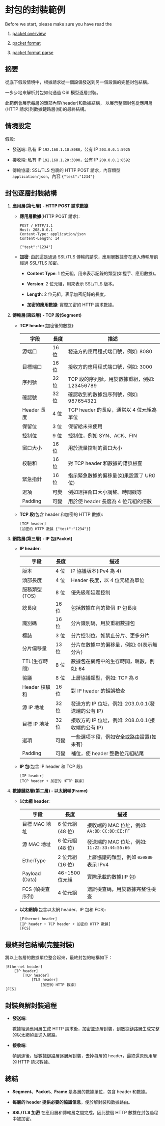 # 封包的封裝範例

Before we start, please make sure you have read the

1. [packet overview](./overview.md)

1. [packet format](./format.md)

1. [packet format parse](./format-parse.md)

## 摘要

從底下假設情境中，根據請求從一個設備發送到另一個設備的完整封包結構。

一步步地來解析封包如何通過 OSI 模型逐層封裝。

此範例會展示每層的頭部內容(header)和數據結構，
以展示整個封包從應用層(HTTP 請求)到數據鏈路層(幀)的最終結構。

## **情境設定**

假設:

- 發送端: 私有 IP `192.168.1.10:8080`，公有 IP `203.0.0.1:5925`

- 接收端: 私有 IP `192.168.1.20:3000`，公有 IP `208.0.0.1:8592`

- 傳輸協議: SSL/TLS 包裹的 HTTP POST 請求，內容類型 `application/json`，內容 `{"test":"1234"}`

## **封包逐層封裝結構**

1. **應用層(第七層) - HTTP POST 請求數據**

   - **應用層數據**(HTTP POST 請求):

     ```plaintext
     POST / HTTP/1.1
     Host: 208.0.0.1
     Content-Type: application/json
     Content-Length: 14

     {"test":"1234"}
     ```

   - **加密**: 由於這是通過 SSL/TLS 傳輸的請求，應用層數據會在進入傳輸層前經過 SSL/TLS 加密。

     - **Content Type**: 1 位元組，用來表示記錄的類型(如握手、應用數據)。

     - **Version**: 2 位元組，用來表示 SSL/TLS 版本。

     - **Length**: 2 位元組，表示加密記錄的長度。

     - **加密的應用數據**: 實際加密的 HTTP 請求數據。

2. **傳輸層(第四層) - TCP 段(Segment)**

   - **TCP header**(加密後的數據):

     | 字段        | 長度  | 描述                                          |
     | ----------- | ----- | --------------------------------------------- |
     | 源端口      | 16 位 | 發送方的應用程式端口號，例如: 8080            |
     | 目標端口    | 16 位 | 接收方的應用程式端口號，例如: 3000            |
     | 序列號      | 32 位 | TCP 段的序列號，用於數據重組，例如: 123456789 |
     | 確認號      | 32 位 | 確認收到的數據包序列號，例如: 987654321       |
     | Header 長度 | 4 位  | TCP header 的長度，通常以 4 位元組為單位      |
     | 保留位      | 3 位  | 保留給未來使用                                |
     | 控制位      | 9 位  | 控制位，例如 SYN、ACK、FIN                    |
     | 窗口大小    | 16 位 | 用於流量控制的窗口大小                        |
     | 校驗和      | 16 位 | 對 TCP header 和數據的錯誤檢查                |
     | 緊急指針    | 16 位 | 指示緊急數據的偏移量(如果設置了 URG 位)       |
     | 選項        | 可變  | 例如選擇窗口大小調整、時間戳等                |
     | Padding     | 可變  | 用於使 header 長度為 4 位元組的倍數           |

   - **TCP 段**(包含 header 和加密的 HTTP 數據):

     ```plaintext
     [TCP header]
     [加密的 HTTP 數據 {"test":"1234"}]
     ```

3. **網路層(第三層) - IP 包(Packet)**

   - **IP header**:

     | 字段          | 長度  | 描述                                               |
     | ------------- | ----- | -------------------------------------------------- |
     | 版本          | 4 位  | IP 協議版本(IPv4 為 4)                             |
     | 頭部長度      | 4 位  | Header 長度，以 4 位元組為單位                     |
     | 服務類型(TOS) | 8 位  | 優先級和延遲控制                                   |
     | 總長度        | 16 位 | 包括數據在內的整個 IP 包長度                       |
     | 識別碼        | 16 位 | 分片識別碼，用於重組數據包                         |
     | 標誌          | 3 位  | 分片控制位，如禁止分片、更多分片                   |
     | 分片偏移量    | 13 位 | 分片在數據中的偏移量，例如: 0(表示無分片)          |
     | TTL(生存時間) | 8 位  | 數據包在網路中的生存時間，跳數，例如: 64           |
     | 協議          | 8 位  | 上層協議類型，例如: TCP 為 6                       |
     | Header 校驗和 | 16 位 | 對 IP header 的錯誤檢查                            |
     | 源 IP 地址    | 32 位 | 發送方的 IP 位址，例如: 203.0.0.1(發送端的公有 IP) |
     | 目標 IP 地址  | 32 位 | 接收方的 IP 位址，例如: 208.0.0.1(接收端的公有 IP) |
     | 選項          | 可變  | 一些選項字段，例如安全或路由設置(如果有)           |
     | Padding       | 可變  | 補位，使 header 整數位元組結尾                     |

   - **IP 包**(包含 IP header 和 TCP 段):

     ```plaintext
     [IP header]
     [TCP header + 加密的 HTTP 數據]
     ```

4. **數據鏈路層(第二層) - 以太網幀(Frame)**

   - **以太網 header**:

     | 字段             | 長度             | 描述                                         |
     | ---------------- | ---------------- | -------------------------------------------- |
     | 目標 MAC 地址    | 6 位元組 (48 位) | 接收端的 MAC 位址，例如: `AA:BB:CC:DD:EE:FF` |
     | 源 MAC 地址      | 6 位元組 (48 位) | 發送端的 MAC 位址，例如: `11:22:33:44:55:66` |
     | EtherType        | 2 位元組 (16 位) | 上層協議的類型，例如 `0x0800` 表示 IPv4      |
     | Payload (Data)   | 46-1500 位元組   | 實際承載的數據(IP 包)                        |
     | FCS (幀檢查序列) | 4 位元組         | 錯誤檢查碼，用於數據完整性檢查               |

   - **以太網幀**(包含以太網 header、IP 包和 FCS):

     ```plaintext
     [Ethernet header]
     [IP header + TCP header + 加密的 HTTP 數據]
     [FCS]
     ```

## **最終封包結構(完整封裝)**

將以上各層的數據單位整合起來，最終封包的結構如下：

```plaintext
[Ethernet header]
    [IP header]
        [TCP header]
            [TLS header]
                [加密的 HTTP 數據]
[FCS]
```

## 封裝與解封裝過程

- **發送端**:

  數據經過應用層生成 HTTP 請求後，加密並逐層封裝，到數據鏈路層生成完整的以太網幀並送入網路。

- **接收端**:

  幀到達後，從數據鏈路層逐層解封裝，去掉每層的 header，最終還原應用層的 HTTP 請求數據。

## **總結**

- **Segment、Packet、Frame** 是各層的數據單位，包含 header 和數據。

- **每層的 header 提供必要的協議信息**，便於解封裝和數據路由。

- **SSL/TLS 加密** 在應用層和傳輸層之間完成，因此整個 HTTP 數據在封包過程中被加密。
